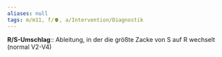 ```yaml
---
aliases: null
tags: m/m11, f/🫀, a/Intervention/Diagnostik
---
```

**R/S-Umschlag**:: Ableitung, in der die größte Zacke von S auf R wechselt (normal V2-V4)